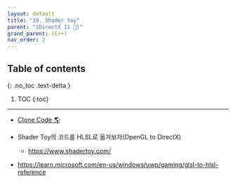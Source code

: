 ```yaml
---
layout: default
title: "19. Shader toy"
parent: "(DirectX 11 🌟)"
grand_parent: (C++)
nav_order: 2
---
```


## Table of contents
{: .no_toc .text-delta }

1. TOC
{:toc}

---

* [Clone Code 🌎](https://github.com/EasyCoding-7/DirectX11-Examples/tree/21/21_shaderToy)

* Shader Toy의 코드를 HLSL로 옮겨보자(OpenGL to DirectX)
    * https://www.shadertoy.com/
* https://learn.microsoft.com/en-us/windows/uwp/gaming/glsl-to-hlsl-reference